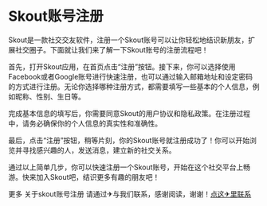 # Skout账号注册

Skout是一款社交交友软件，注册一个Skout账号可以让你轻松地结识新朋友，扩展社交圈子。下面就让我们来了解一下Skout账号的注册流程吧！

首先，打开Skout应用，在首页点击“注册”按钮。接下来，你可以选择使用Facebook或者Google账号进行快速注册，也可以通过输入邮箱地址和设定密码的方式进行注册。无论你选择哪种注册方式，都需要填写一些基本的个人信息，例如昵称、性别、生日等。

完成基本信息的填写后，你需要同意Skout的用户协议和隐私政策。在注册过程中，请务必确保你的个人信息的真实性和准确性。

最后，点击“注册”按钮，稍等片刻，你的Skout账号就注册成功了！你可以开始浏览并寻找感兴趣的人，发送消息，建立新的社交关系。

通过以上简单几步，你可以快速注册一个Skout账号，开始在这个社交平台上畅游。快来加入Skout吧，结识更多有趣的朋友吧！

更多 关于skout账号注册 请通过✈与我们联系，感谢阅读，谢谢！[点这✈里联系](https://b.k02.cc)